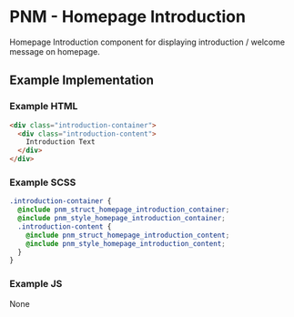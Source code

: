 # PNM - Homepage Introduction

Homepage Introduction component for displaying introduction / welcome message on homepage.

## Example Implementation

### Example HTML
```html
<div class="introduction-container">
  <div class="introduction-content">
    Introduction Text
  </div>
</div>
```

### Example SCSS
```scss
.introduction-container {
  @include pnm_struct_homepage_introduction_container;
  @include pnm_style_homepage_introduction_container;
  .introduction-content {
    @include pnm_struct_homepage_introduction_content;
    @include pnm_style_homepage_introduction_content;
  }
}
```

### Example JS
None

